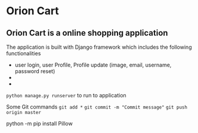 # **Orion Cart**
## Orion Cart is a online shopping application
 The application is built with Django framework which includes the following functionalities
- user login, user Profile, Profile update (image, email, username, password reset) 
- 
- 

`python manage.py runserver` to run to application

Some Git commands
`git add *`
`git commit -m "Commit message"`
`git push origin master`


python -m pip install Pillow
